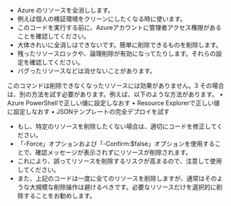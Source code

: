 * Azure のリソースを全消しします。
* 例えば個人の検証環境をクリーンにしたくなる時に使います。
* このコードを実行する前に、Azureアカウントに管理者アクセス権限があることを確認してください。
* 大体きれいに全消しはできないです。簡単に削除できるものを削除します。
* 残ったリソースロックや、論理削除が有効になってたりします。それらの設定を確認してください。
* バグったリソースなどは消せないことがあります。

このコマンドは削除できなくなったリソースには効果がありません。3 その場合は、別の方法を試す必要があります。例えば、以下のような方法があります。
• Azure PowerShellで正しい値に設定しなおす
• Resource Explorerで正しい値に設定しなおす
• JSONテンプレートの完全デプロイを試す

* もし、特定のリソースを削除したくない場合は、適切にコードを修正してください。
* 「-Force」オプションおよび「-Confirm:$false」オプションを使用することで、確認メッセージが表示されずにリソースが削除されます。
* これにより、誤ってリソースを削除するリスクが高まるので、注意して使用してください。
* また、上記のコードは一度に全てのリソースを削除しますが、通常はそのような大規模な削除操作は避けるべきです。必要なリソースだけを選択的に削除することをお勧めします。

